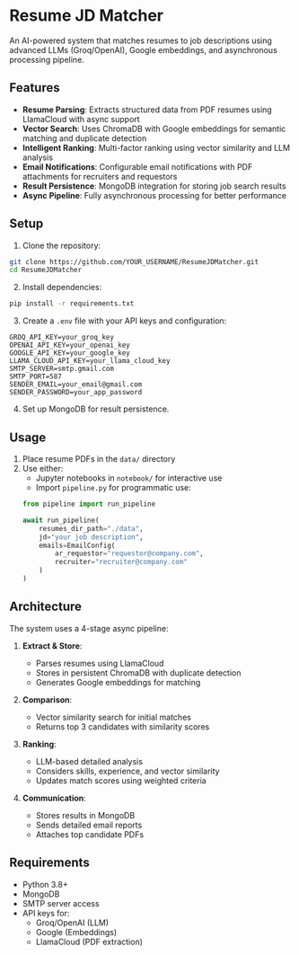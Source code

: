 # Resume JD Matcher

An AI-powered system that matches resumes to job descriptions using advanced LLMs (Groq/OpenAI), Google embeddings, and asynchronous processing pipeline.

## Features

- **Resume Parsing**: Extracts structured data from PDF resumes using LlamaCloud with async support
- **Vector Search**: Uses ChromaDB with Google embeddings for semantic matching and duplicate detection
- **Intelligent Ranking**: Multi-factor ranking using vector similarity and LLM analysis
- **Email Notifications**: Configurable email notifications with PDF attachments for recruiters and requestors
- **Result Persistence**: MongoDB integration for storing job search results
- **Async Pipeline**: Fully asynchronous processing for better performance

## Setup

1. Clone the repository:
```bash
git clone https://github.com/YOUR_USERNAME/ResumeJDMatcher.git
cd ResumeJDMatcher
```

2. Install dependencies:
```bash
pip install -r requirements.txt
```

3. Create a `.env` file with your API keys and configuration:
```
GROQ_API_KEY=your_groq_key
OPENAI_API_KEY=your_openai_key
GOOGLE_API_KEY=your_google_key
LLAMA_CLOUD_API_KEY=your_llama_cloud_key
SMTP_SERVER=smtp.gmail.com
SMTP_PORT=587
SENDER_EMAIL=your_email@gmail.com
SENDER_PASSWORD=your_app_password
```

4. Set up MongoDB for result persistence.

## Usage

1. Place resume PDFs in the `data/` directory
2. Use either:
   - Jupyter notebooks in `notebook/` for interactive use
   - Import `pipeline.py` for programmatic use:
   ```python
   from pipeline import run_pipeline
   
   await run_pipeline(
       resumes_dir_path="./data",
       jd="your job description",
       emails=EmailConfig(
           ar_requestor="requestor@company.com",
           recruiter="recruiter@company.com"
       )
   )
   ```

## Architecture

The system uses a 4-stage async pipeline:

1. **Extract & Store**: 
   - Parses resumes using LlamaCloud
   - Stores in persistent ChromaDB with duplicate detection
   - Generates Google embeddings for matching

2. **Comparison**:
   - Vector similarity search for initial matches
   - Returns top 3 candidates with similarity scores

3. **Ranking**:
   - LLM-based detailed analysis
   - Considers skills, experience, and vector similarity
   - Updates match scores using weighted criteria

4. **Communication**:
   - Stores results in MongoDB
   - Sends detailed email reports
   - Attaches top candidate PDFs

## Requirements

- Python 3.8+
- MongoDB
- SMTP server access
- API keys for:
  - Groq/OpenAI (LLM)
  - Google (Embeddings)
  - LlamaCloud (PDF extraction)